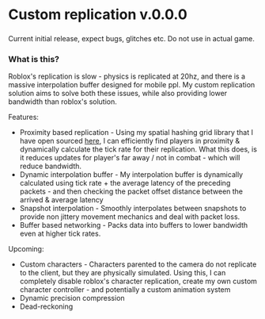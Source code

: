 # Custom replication v.0.0.0

###
Current initial release, expect bugs, glitches etc. Do not use in actual game.

### What is this?
Roblox's replication is slow - physics is replicated at 20hz, and there is a massive interpolation buffer designed for mobile ppl.
My custom replication solution aims to solve both these issues, while also providing lower bandwidth than roblox's solution. 

Features:
* Proximity based replication - Using my spatial hashing grid library that I have open sourced [here](https://parihsz.github.io/Schlop/Grid.html), I can efficiently find players in proximity & dynamically calculate the tick rate for their replication. What this does, is it reduces updates for player's far away / not in combat - which will reduce bandwidth.
* Dynamic interpolation buffer - My interpolation buffer is dynamically calculated using tick rate + the average latency of the preceding packets - and then checking the packet offset distance between the arrived & average latency
* Snapshot interpolation - Smoothly interpolates between snapshots to provide non jittery movement mechanics and deal with packet loss.
* Buffer based networking - Packs data into buffers to lower bandwidth even at higher tick rates.

Upcoming:
* Custom characters - Characters parented to the camera do not replicate to the client, but they are physically simulated. Using this, I can completely disable roblox's character replication, create my own custom character controller - and potentially a custom animation system
* Dynamic precision compression 
* Dead-reckoning